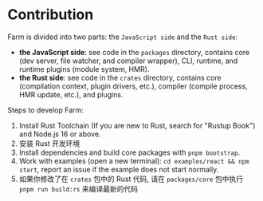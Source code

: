 # Contribution

Farm is divided into two parts: the `JavaScript side` and the `Rust side`:

- **the JavaScript side**: see code in the `packages` directory, contains core (dev server, file watcher, and compiler wrapper), CLI, runtime, and runtime plugins (module system, HMR).
- **the Rust side**: see code in the `crates` directory, contains core (compilation context, plugin drivers, etc.), compiler (compile process, HMR update, etc.), and plugins.

Steps to develop Farm:

1. Install Rust Toolchain (If you are new to Rust, search for "Rustup Book") and Node.js 16 or above.
1. 安装 Rust 开发环境
1. Install dependencies and build core packages with `pnpm bootstrap`.
1. Work with examples (open a new terminal): `cd examples/react && npm start`, report an issue if the example does not start normally.
1. 如果你修改了在 `crates` 包中的 Rust 代码, 请在 `packages/core` 包中执行 `pnpm run build:rs` 来编译最新的代码

